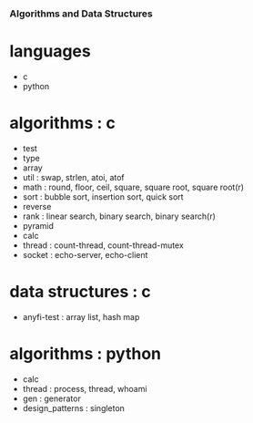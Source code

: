 ### Algorithms and Data Structures

# languages
  - c
  - python

# algorithms : c
  - test
  - type
  - array
  - util : swap, strlen, atoi, atof
  - math : round, floor, ceil, square, square root, square root(r) 
  - sort : bubble sort, insertion sort, quick sort
  - reverse
  - rank : linear search, binary search, binary search(r)
  - pyramid
  - calc
  - thread : count-thread, count-thread-mutex
  - socket : echo-server, echo-client

# data structures : c
  - anyfi-test : array list, hash map 

# algorithms : python
  - calc
  - thread : process, thread, whoami
  - gen : generator
  - design_patterns : singleton

